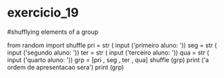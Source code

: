 # exercicio_19

#shufflying elements of a group

from random import shuffle
pri = str ( input ('primeiro aluno: '))
seg = str ( input ('segundo aluno: '))
ter = str ( input ('terceiro aluno: '))
qua = str ( input ('quarto aluno: '))
grp = [pri , seg , ter , qua]
shuffle (grp)
print ('a ordem de apresentacao sera')
print (grp)

